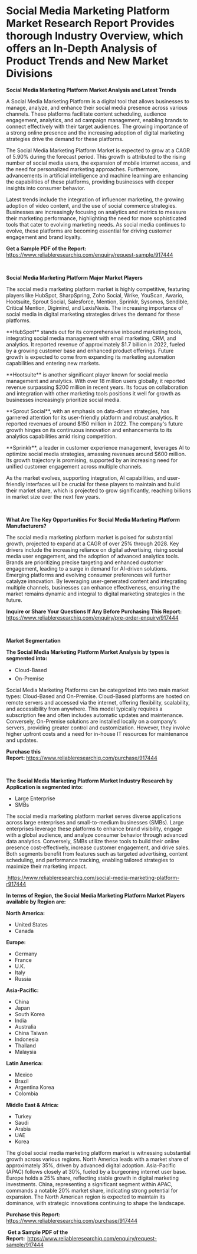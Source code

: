 <p><h1>Social Media Marketing Platform Market Research Report Provides thorough Industry Overview, which offers an In-Depth Analysis of Product Trends and New Market Divisions</h1></p><p><strong>Social Media Marketing Platform Market Analysis and Latest Trends</strong></p>
<p><p>A Social Media Marketing Platform is a digital tool that allows businesses to manage, analyze, and enhance their social media presence across various channels. These platforms facilitate content scheduling, audience engagement, analytics, and ad campaign management, enabling brands to connect effectively with their target audiences. The growing importance of a strong online presence and the increasing adoption of digital marketing strategies drive the demand for these platforms.</p><p>The Social Media Marketing Platform Market is expected to grow at a CAGR of 5.90% during the forecast period. This growth is attributed to the rising number of social media users, the expansion of mobile internet access, and the need for personalized marketing approaches. Furthermore, advancements in artificial intelligence and machine learning are enhancing the capabilities of these platforms, providing businesses with deeper insights into consumer behavior. </p><p>Latest trends include the integration of influencer marketing, the growing adoption of video content, and the use of social commerce strategies. Businesses are increasingly focusing on analytics and metrics to measure their marketing performance, highlighting the need for more sophisticated tools that cater to evolving marketing needs. As social media continues to evolve, these platforms are becoming essential for driving customer engagement and brand loyalty.</p></p>
<p><strong>Get a Sample PDF of the Report:&nbsp;</strong> <a href="https://www.reliableresearchiq.com/enquiry/request-sample/917444?utm_campaign=2291&utm_medium=2&utm_source=Github&utm_content=ia&utm_term=16042025&utm_id=social-media-marketing-platform">https://www.reliableresearchiq.com/enquiry/request-sample/917444</a></p>
<p>&nbsp;</p>
<p><strong>Social Media Marketing Platform Major Market Players</strong></p>
<p><p>The social media marketing platform market is highly competitive, featuring players like HubSpot, SharpSpring, Zoho Social, Wrike, YouScan, Awario, Hootsuite, Sprout Social, Salesforce, Mention, Sprinklr, Sysomos, Sendible, Critical Mention, Digimind, and LexisNexis. The increasing importance of social media in digital marketing strategies drives the demand for these platforms.</p><p>**HubSpot** stands out for its comprehensive inbound marketing tools, integrating social media management with email marketing, CRM, and analytics. It reported revenue of approximately $1.7 billion in 2022, fueled by a growing customer base and enhanced product offerings. Future growth is expected to come from expanding its marketing automation capabilities and entering new markets.</p><p>**Hootsuite** is another significant player known for social media management and analytics. With over 18 million users globally, it reported revenue surpassing $200 million in recent years. Its focus on collaboration and integration with other marketing tools positions it well for growth as businesses increasingly prioritize social media.</p><p>**Sprout Social**, with an emphasis on data-driven strategies, has garnered attention for its user-friendly platform and robust analytics. It reported revenues of around $150 million in 2022. The company's future growth hinges on its continuous innovation and enhancements to its analytics capabilities amid rising competition.</p><p>**Sprinklr**, a leader in customer experience management, leverages AI to optimize social media strategies, amassing revenues around $600 million. Its growth trajectory is promising, supported by an increasing need for unified customer engagement across multiple channels.</p><p>As the market evolves, supporting integration, AI capabilities, and user-friendly interfaces will be crucial for these players to maintain and build their market share, which is projected to grow significantly, reaching billions in market size over the next few years.</p></p>
<p>&nbsp;</p>
<p><strong>What Are The Key Opportunities For Social Media Marketing Platform Manufacturers?</strong></p>
<p><p>The social media marketing platform market is poised for substantial growth, projected to expand at a CAGR of over 25% through 2028. Key drivers include the increasing reliance on digital advertising, rising social media user engagement, and the adoption of advanced analytics tools. Brands are prioritizing precise targeting and enhanced customer engagement, leading to a surge in demand for AI-driven solutions. Emerging platforms and evolving consumer preferences will further catalyze innovation. By leveraging user-generated content and integrating multiple channels, businesses can enhance effectiveness, ensuring the market remains dynamic and integral to digital marketing strategies in the future.</p></p>
<p><strong>Inquire or Share Your Questions If Any Before Purchasing This Report:</strong> <a href="https://www.reliableresearchiq.com/enquiry/pre-order-enquiry/917444?utm_campaign=2291&utm_medium=2&utm_source=Github&utm_content=ia&utm_term=16042025&utm_id=social-media-marketing-platform">https://www.reliableresearchiq.com/enquiry/pre-order-enquiry/917444</a></p>
<p>&nbsp;</p>
<p><strong>Market Segmentation</strong></p>
<p><strong>The Social Media Marketing Platform Market Analysis by types is segmented into:</strong></p>
<p><ul><li>Cloud-Based</li><li>On-Premise</li></ul></p>
<p><p>Social Media Marketing Platforms can be categorized into two main market types: Cloud-Based and On-Premise. Cloud-Based platforms are hosted on remote servers and accessed via the internet, offering flexibility, scalability, and accessibility from anywhere. This model typically requires a subscription fee and often includes automatic updates and maintenance. Conversely, On-Premise solutions are installed locally on a company’s servers, providing greater control and customization. However, they involve higher upfront costs and a need for in-house IT resources for maintenance and updates.</p></p>
<p><strong>Purchase this Report:&nbsp;</strong><a href="https://www.reliableresearchiq.com/purchase/917444?utm_campaign=2291&utm_medium=2&utm_source=Github&utm_content=ia&utm_term=16042025&utm_id=social-media-marketing-platform">https://www.reliableresearchiq.com/purchase/917444</a></p>
<p>&nbsp;</p>
<p><strong>The Social Media Marketing Platform Market Industry Research by Application is segmented into:</strong></p>
<p><ul><li>Large Enterprise</li><li>SMBs</li></ul></p>
<p><p>The social media marketing platform market serves diverse applications across large enterprises and small-to-medium businesses (SMBs). Large enterprises leverage these platforms to enhance brand visibility, engage with a global audience, and analyze consumer behavior through advanced data analytics. Conversely, SMBs utilize these tools to build their online presence cost-effectively, increase customer engagement, and drive sales. Both segments benefit from features such as targeted advertising, content scheduling, and performance tracking, enabling tailored strategies to maximize their marketing impact.</p></p>
<p><a href="https://www.reliableresearchiq.com/social-media-marketing-platform-r917444?utm_campaign=2291&utm_medium=2&utm_source=Github&utm_content=ia&utm_term=16042025&utm_id=social-media-marketing-platform">&nbsp;https://www.reliableresearchiq.com/social-media-marketing-platform-r917444</a></p>
<p><strong>In terms of Region, the Social Media Marketing Platform Market Players available by Region are:</strong></p>
<p>
    <p> <strong> North America: </strong>
        <ul>
            <li>United States</li>
            <li>Canada</li>
        </ul>
        </p> 
    <p> <strong> Europe: </strong>
        <ul>
            <li>Germany</li>
            <li>France</li>
            <li>U.K.</li>
            <li>Italy</li>
            <li>Russia</li>
        </ul>
        </p> 
    <p> <strong> Asia-Pacific: </strong>
        <ul>
            <li>China</li>
            <li>Japan</li>
            <li>South Korea</li>
            <li>India</li>
            <li>Australia</li>
            <li>China Taiwan</li>
            <li>Indonesia</li>
            <li>Thailand</li>
            <li>Malaysia</li>
        </ul>
        </p> 
    <p> <strong> Latin America: </strong>
        <ul>
            <li>Mexico</li>
            <li>Brazil</li>
            <li>Argentina Korea</li>
            <li>Colombia</li>
        </ul>
        </p> 
    <p> <strong> Middle East & Africa: </strong>
        <ul>
            <li>Turkey</li>
            <li>Saudi</li>
            <li>Arabia</li>
            <li>UAE</li>
            <li>Korea</li>
        </ul>
    </p>
    </p>
<p><p>The global social media marketing platform market is witnessing substantial growth across various regions. North America leads with a market share of approximately 35%, driven by advanced digital adoption. Asia-Pacific (APAC) follows closely at 30%, fueled by a burgeoning internet user base. Europe holds a 25% share, reflecting stable growth in digital marketing investments. China, representing a significant segment within APAC, commands a notable 20% market share, indicating strong potential for expansion. The North American region is expected to maintain its dominance, with strategic innovations continuing to shape the landscape.</p></p>
<p><strong>Purchase this Report: </strong><a href="https://www.reliableresearchiq.com/purchase/917444?utm_campaign=2291&utm_medium=2&utm_source=Github&utm_content=ia&utm_term=16042025&utm_id=social-media-marketing-platform">https://www.reliableresearchiq.com/purchase/917444</a></p>
<p>&nbsp;<strong>Get a Sample PDF of the Report:&nbsp;&nbsp;</strong><a href="https://www.reliableresearchiq.com/enquiry/request-sample/917444?utm_campaign=2291&utm_medium=2&utm_source=Github&utm_content=ia&utm_term=16042025&utm_id=social-media-marketing-platform">https://www.reliableresearchiq.com/enquiry/request-sample/917444</a></p>
<p><strong></strong></p>
<p><p></p><p></p><p></p></p>